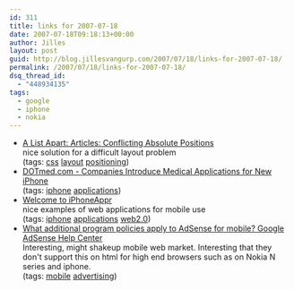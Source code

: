 ```yaml
---
id: 311
title: links for 2007-07-18
date: 2007-07-18T09:18:13+00:00
author: Jilles
layout: post
guid: http://blog.jillesvangurp.com/2007/07/18/links-for-2007-07-18/
permalink: /2007/07/18/links-for-2007-07-18/
dsq_thread_id:
  - "448934135"
tags:
  - google
  - iphone
  - nokia
---
```

<ul class="delicious">
	<li>
		<div class="delicious-link"><a href="http://www.alistapart.com/articles/conflictingabsolutepositions">A List Apart: Articles: Conflicting Absolute Positions</a></div>
		<div class="delicious-extended">nice solution for a difficult layout problem</div>
		<div class="delicious-tags">(tags: <a href="http://del.icio.us/jillesvangurp/css">css</a> <a href="http://del.icio.us/jillesvangurp/layout">layout</a> <a href="http://del.icio.us/jillesvangurp/positioning">positioning</a>)</div>
	</li>
	<li>
		<div class="delicious-link"><a href="http://www.dotmed.com/news/story/4374">DOTmed.com - Companies Introduce Medical Applications for New iPhone</a></div>
		<div class="delicious-tags">(tags: <a href="http://del.icio.us/jillesvangurp/iphone">iphone</a> <a href="http://del.icio.us/jillesvangurp/applications">applications</a>)</div>
	</li>
	<li>
		<div class="delicious-link"><a href="http://www.iphoneappr.com/iphone/">Welcome to iPhoneAppr</a></div>
		<div class="delicious-extended">nice examples of web applications for mobile use</div>
		<div class="delicious-tags">(tags: <a href="http://del.icio.us/jillesvangurp/iphone">iphone</a> <a href="http://del.icio.us/jillesvangurp/applications">applications</a> <a href="http://del.icio.us/jillesvangurp/web2.0">web2.0</a>)</div>
	</li>
	<li>
		<div class="delicious-link"><a href="https://www.google.com/adsense/support/bin/answer.py?answer=71600&hl=en&ctx=rosetta">What additional program policies apply to AdSense for mobile? Google AdSense Help Center</a></div>
		<div class="delicious-extended">Interesting, might shakeup mobile web market. Interesting that they don't support this on html for high end browsers such as on Nokia N series and iphone.</div>
		<div class="delicious-tags">(tags: <a href="http://del.icio.us/jillesvangurp/mobile">mobile</a> <a href="http://del.icio.us/jillesvangurp/advertising">advertising</a>)</div>
	</li>
</ul>
